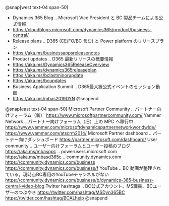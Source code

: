 
@snap[west text-04 span-50]
- Dynamics 365 Blog .. Microsoft Vice President と BC 製品チームによる公式情報
- https://cloudblogs.microsoft.com/dynamics365/product/business-central/
- Release plans .. D365 (CE/FO/BC 含む) と Power platform のリリースプラン
- https://aka.ms/businessappsreleasenotes
- Product updates .. D365 最新リリースの概要情報
- https://aka.ms/Dynamics365ReleaseOverview
- https://aka.ms/dynamics365releaseplan
- https://aka.ms/bclastminorupdate
- https://aka.ms/bcupdates
- Business Application Summit .. D365最大級公式イベントのセッション動画
- https://aka.ms/mbas2019DYN
@snapend

@snap[east text-04 span-50]
Microsoft Partner Community .. パートナー向けフォーラム（新）
https://www.microsoftpartnercommunity.com/
Yammer Network .. パートナー向けフォーラム（旧）上の MPC へ移行中
https://www.yammer.com/microsoftdynamicspartnernetworkworldwide/
https://www.yammer.com/atscrm2014/
Microsoft Partner dashboard .. パートナー向けダッシュボード
https://partner.microsoft.com/dashboard/
User community .. ユーザー向けフォーラムとユーザー投稿のブログ
https://aka.ms/mbasppc .. powerusers.microsoft.com
https://aka.ms/mbasd365c .. community.dynamics.com
https://community.dynamics.com/business
https://community.dynamics.com/business/f
YouTube .. BC 動画が整理されている。現時点BC専用のYouTubeチャンネルがない
https://community.dynamics.com/business/b/dynamics-365-business-central-video-blog
Twitter hashtags .. BC公式アカウント、MS職員、BCユーザーのつぶやき
https://twitter.com/hashtag/MSDyn365BC
https://twitter.com/hashtag/BCALhelp
@snapend
